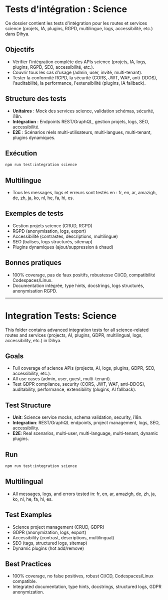 # Tests d'intégration : Science

Ce dossier contient les tests d'intégration pour les routes et services science (projets, IA, plugins, RGPD, multilingue, logs, accessibilité, etc.) dans Dihya.

## Objectifs
- Vérifier l'intégration complète des APIs science (projets, IA, logs, plugins, RGPD, SEO, accessibilité, etc.).
- Couvrir tous les cas d'usage (admin, user, invité, multi-tenant).
- Tester la conformité RGPD, la sécurité (CORS, JWT, WAF, anti-DDOS), l'auditabilité, la performance, l'extensibilité (plugins, IA fallback).

## Structure des tests
- **Unitaires** : Mock des services science, validation schémas, sécurité, i18n.
- **Intégration** : Endpoints REST/GraphQL, gestion projets, logs, SEO, accessibilité.
- **E2E** : Scénarios réels multi-utilisateurs, multi-langues, multi-tenant, plugins dynamiques.

## Exécution
```bash
npm run test:integration science
```

## Multilingue
- Tous les messages, logs et erreurs sont testés en : fr, en, ar, amazigh, de, zh, ja, ko, nl, he, fa, hi, es.

## Exemples de tests
- Gestion projets science (CRUD, RGPD)
- RGPD (anonymisation, logs, export)
- Accessibilité (contrastes, descriptions, multilingue)
- SEO (balises, logs structurés, sitemap)
- Plugins dynamiques (ajout/suppression à chaud)

## Bonnes pratiques
- 100% coverage, pas de faux positifs, robustesse CI/CD, compatibilité Codespaces/Linux.
- Documentation intégrée, type hints, docstrings, logs structurés, anonymisation RGPD.

---

# Integration Tests: Science

This folder contains advanced integration tests for all science-related routes and services (projects, AI, plugins, GDPR, multilingual, logs, accessibility, etc.) in Dihya.

## Goals
- Full coverage of science APIs (projects, AI, logs, plugins, GDPR, SEO, accessibility, etc.).
- All use cases (admin, user, guest, multi-tenant).
- Test GDPR compliance, security (CORS, JWT, WAF, anti-DDOS), auditability, performance, extensibility (plugins, AI fallback).

## Test Structure
- **Unit**: Science service mocks, schema validation, security, i18n.
- **Integration**: REST/GraphQL endpoints, project management, logs, SEO, accessibility.
- **E2E**: Real scenarios, multi-user, multi-language, multi-tenant, dynamic plugins.

## Run
```bash
npm run test:integration science
```

## Multilingual
- All messages, logs, and errors tested in: fr, en, ar, amazigh, de, zh, ja, ko, nl, he, fa, hi, es.

## Test Examples
- Science project management (CRUD, GDPR)
- GDPR (anonymization, logs, export)
- Accessibility (contrast, descriptions, multilingual)
- SEO (tags, structured logs, sitemap)
- Dynamic plugins (hot add/remove)

## Best Practices
- 100% coverage, no false positives, robust CI/CD, Codespaces/Linux compatible.
- Integrated documentation, type hints, docstrings, structured logs, GDPR anonymization.
